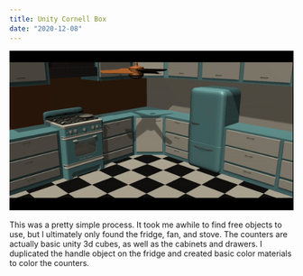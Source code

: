 ```yaml
---
title: Unity Cornell Box
date: "2020-12-08"
---
```


![kitchen animation](./kitchen-video.gif)

This was a pretty simple process. It took me awhile to find free objects to use, but I ultimately only found the fridge, fan, and stove. The counters are actually basic unity 3d cubes, as well as the cabinets and drawers. I duplicated the handle object on the fridge and created basic color materials to color the counters. 